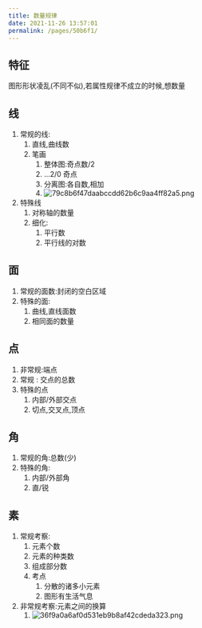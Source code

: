 ```yaml
---
title: 数量规律
date: 2021-11-26 13:57:01
permalink: /pages/50b6f1/
---
```

## 特征
图形形状凌乱(不同不似),若属性规律不成立的时候,想数量
## 线
1. 常规的线:
	1. 直线,曲线数
	2. 笔画 
		1. 整体图:奇点数/2
		2. ...2/0 奇点
		3. 分离图:各自数,相加
		4. ![79c8b6f47daabccdd62b6c9aa4ff82a5.png](/_resources/79c8b6f47daabccdd62b6c9aa4ff82a5.png)
2. 特殊线
	1. 对称轴的数量
	2. 细化:
		1. 平行数
		2. 平行线的对数
## 面
1. 常规的面数:封闭的空白区域
2. 特殊的面:
	1. 曲线,直线面数
	2. 相同面的数量
## 点
1. 非常规:端点
2. 常规 : 交点的总数
3. 特殊的点
	1. 内部/外部交点
	2. 切点,交叉点,顶点
## 角
1. 常规的角:总数(少)
2. 特殊的角:
	1. 内部/外部角
	2. 直/锐
## 素
1. 常规考察:
	1. 元素个数
	2. 元素的种类数
	3. 组成部分数
	4. 考点
		1. 分散的诸多小元素
		2. 图形有生活气息
2. 非常规考察:元素之间的换算
	1. ![36f9a0a6af0d531eb9b8af42cdeda323.png](/_resources/36f9a0a6af0d531eb9b8af42cdeda323.png)
